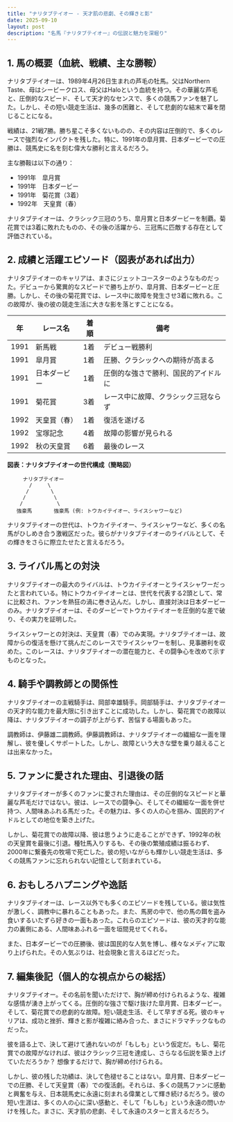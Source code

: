 ```yaml
---
title: "ナリタブテイオー - 天才肌の悲劇、その輝きと影"
date: 2025-09-10
layout: post
description: "名馬『ナリタブテイオー』の伝説と魅力を深堀り"
---
```


## 1. 馬の概要（血統、戦績、主な勝鞍）

ナリタブテイオーは、1989年4月26日生まれの芦毛の牡馬。父はNorthern Taste、母はシービークロス、母父はHaloという血統を持つ。その華麗な芦毛と、圧倒的なスピード、そして天才的なセンスで、多くの競馬ファンを魅了した。しかし、その短い競走生活は、幾多の困難と、そして悲劇的な結末で幕を閉じることになる。

戦績は、21戦7勝。勝ち星こそ多くないものの、その内容は圧倒的で、多くのレースで強烈なインパクトを残した。特に、1991年の皐月賞、日本ダービーでの圧勝は、競馬史に名を刻む偉大な勝利と言えるだろう。

主な勝鞍は以下の通り：

* 1991年　皐月賞
* 1991年　日本ダービー
* 1991年　菊花賞（3着）
* 1992年　天皇賞（春）

ナリタブテイオーは、クラシック三冠のうち、皐月賞と日本ダービーを制覇。菊花賞では3着に敗れたものの、その後の活躍から、三冠馬に匹敵する存在として評価されている。


## 2. 成績と活躍エピソード（図表があれば出力）

ナリタブテイオーのキャリアは、まさにジェットコースターのようなものだった。デビューから驚異的なスピードで勝ち上がり、皐月賞、日本ダービーと圧勝。しかし、その後の菊花賞では、レース中に故障を発生させ3着に敗れる。この故障が、後の彼の競走生活に大きな影を落とすことになる。

| 年 | レース名           | 着順 | 備考                                  |
|---|--------------------|-----|---------------------------------------|
| 1991 | 新馬戦             | 1着 | デビュー戦勝利                         |
| 1991 | 皐月賞             | 1着 | 圧勝、クラシックへの期待が高まる     |
| 1991 | 日本ダービー         | 1着 | 圧倒的な強さで勝利、国民的アイドルに |
| 1991 | 菊花賞             | 3着 | レース中に故障、クラシック三冠ならず |
| 1992 | 天皇賞（春）         | 1着 | 復活を遂げる                         |
| 1992 | 宝塚記念           | 4着 | 故障の影響が見られる                   |
| 1992 | 秋の天皇賞          | 6着 | 最後のレース                           |


**図表：ナリタブテイオーの世代構成（簡略図）**

```
     ナリタブテイオー
       /     \
      /       \
     /         \
    /           \
   強豪馬       強豪馬 (例: トウカイテイオー、ライスシャワーなど)
```

ナリタブテイオーの世代は、トウカイテイオー、ライスシャワーなど、多くの名馬がひしめき合う激戦区だった。彼らがナリタブテイオーのライバルとして、その輝きをさらに際立たせたと言えるだろう。


## 3. ライバル馬との対決

ナリタブテイオーの最大のライバルは、トウカイテイオーとライスシャワーだったと言われている。特にトウカイテイオーとは、世代を代表する2頭として、常に比較され、ファンを熱狂の渦に巻き込んだ。しかし、直接対決は日本ダービーのみ。ナリタブテイオーは、そのダービーでトウカイテイオーを圧倒的な差で破り、その実力を証明した。

ライスシャワーとの対決は、天皇賞（春）でのみ実現。ナリタブテイオーは、故障からの復活を懸けて挑んだこのレースでライスシャワーを制し、見事勝利を収めた。このレースは、ナリタブテイオーの潜在能力と、その闘争心を改めて示すものとなった。


## 4. 騎手や調教師との関係性

ナリタブテイオーの主戦騎手は、岡部幸雄騎手。岡部騎手は、ナリタブテイオーの天才的な能力を最大限に引き出すことに成功した。しかし、菊花賞での故障以降は、ナリタブテイオーの調子が上がらず、苦悩する場面もあった。

調教師は、伊藤雄二調教師。伊藤調教師は、ナリタブテイオーの繊細な一面を理解し、彼を優しくサポートした。しかし、故障という大きな壁を乗り越えることは出来なかった。


## 5. ファンに愛された理由、引退後の話

ナリタブテイオーが多くのファンに愛された理由は、その圧倒的なスピードと華麗な芦毛だけではない。彼は、レースでの闘争心、そしてその繊細な一面を併せ持つ、人間味あふれる馬だった。その魅力は、多くの人の心を掴み、国民的アイドルとしての地位を築き上げた。

しかし、菊花賞での故障以降、彼は思うように走ることができず、1992年の秋の天皇賞を最後に引退。種牡馬入りするも、その後の繁殖成績は振るわず、2000年に繋養先の牧場で死亡した。彼の短いながらも輝かしい競走生活は、多くの競馬ファンに忘れられない記憶として刻まれている。


## 6. おもしろハプニングや逸話

ナリタブテイオーは、レース以外でも多くのエピソードを残している。彼は気性が激しく、調教中に暴れることもあった。また、馬房の中で、他の馬の餌を盗み食いするいたずら好きの一面もあった。これらのエピソードは、彼の天才的な能力の裏側にある、人間味あふれる一面を垣間見せてくれる。

また、日本ダービーでの圧勝後、彼は国民的な人気を博し、様々なメディアに取り上げられた。その人気ぶりは、社会現象と言えるほどだった。


## 7. 編集後記（個人的な視点からの総括）

ナリタブテイオー。その名前を聞いただけで、胸が締め付けられるような、複雑な感情が湧き上がってくる。圧倒的な強さで駆け抜けた皐月賞、日本ダービー。そして、菊花賞での悲劇的な故障。短い競走生活、そして早すぎる死。彼のキャリアは、成功と挫折、輝きと影が複雑に絡み合った、まさにドラマチックなものだった。

彼を語る上で、決して避けて通れないのが「もしも」という仮定だ。もし、菊花賞での故障がなければ、彼はクラシック三冠を達成し、さらなる伝説を築き上げていただろうか？ 想像するだけで、胸が締め付けられる。

しかし、彼の残した功績は、決して色褪せることはない。皐月賞、日本ダービーでの圧勝、そして天皇賞（春）での復活劇。それらは、多くの競馬ファンに感動と興奮を与え、日本競馬史に永遠に刻まれる偉業として輝き続けるだろう。彼の短い生涯は、多くの人の心に深い感動と、そして「もしも」という永遠の問いかけを残した。まさに、天才肌の悲劇、そして永遠のスターと言えるだろう。

